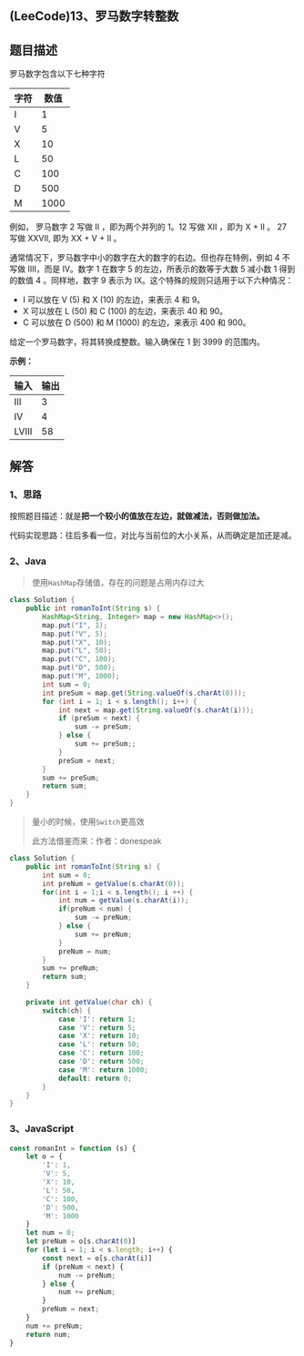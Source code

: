 ## (LeeCode)13、罗马数字转整数

## 题目描述

罗马数字包含以下七种字符

| 字符 | 数值 |
| ---- | ---- |
| I    | 1    |
| V    | 5    |
| X    | 10   |
| L    | 50   |
| C    | 100  |
| D    | 500  |
| M    | 1000 |

例如， 罗马数字 2 写做 II ，即为两个并列的 1。12 写做 XII ，即为 X + II 。 27 写做  XXVII, 即为 XX + V + II 。

通常情况下，罗马数字中小的数字在大的数字的右边。但也存在特例，例如 4 不写做 IIII，而是 IV。数字 1 在数字 5 的左边，所表示的数等于大数 5 减小数 1 得到的数值 4 。同样地，数字 9 表示为 IX。这个特殊的规则只适用于以下六种情况：

- I 可以放在 V (5) 和 X (10) 的左边，来表示 4 和 9。
- X 可以放在 L (50) 和 C (100) 的左边，来表示 40 和 90。 
- C 可以放在 D (500) 和 M (1000) 的左边，来表示 400 和 900。

给定一个罗马数字，将其转换成整数。输入确保在 1 到 3999 的范围内。

**示例：**

| 输入  | 输出 |
| ----- | ---- |
| III   | 3    |
| IV    | 4    |
| LVIII | 58   |

## 解答

### 1、思路

按照题目描述：就是**把一个较小的值放在左边，就做减法，否则做加法。**

代码实现思路：往后多看一位，对比与当前位的大小关系，从而确定是加还是减。

### 2、Java

> 使用`HashMap`存储值，存在的问题是占用内存过大

```java
class Solution {
    public int romanToInt(String s) {
        HashMap<String, Integer> map = new HashMap<>();
        map.put("I", 1);
        map.put("V", 5);
        map.put("X", 10);
        map.put("L", 50);
        map.put("C", 100);
        map.put("D", 500);
        map.put("M", 1000);
        int sum = 0;
        int preSum = map.get(String.valueOf(s.charAt(0)));
        for (int i = 1; i < s.length(); i++) {
            int next = map.get(String.valueOf(s.charAt(i)));
            if (preSum < next) {
                sum -= preSum;
            } else {
                sum += preSum;;
            }
            preSum = next;
        }
        sum += preSum;
        return sum;
    }
}
```

> 量小的时候，使用`Switch`更高效
>
> 此方法借鉴而来：作者：donespeak

```java
class Solution {
    public int romanToInt(String s) {
        int sum = 0;
        int preNum = getValue(s.charAt(0));
        for(int i = 1;i < s.length(); i ++) {
            int num = getValue(s.charAt(i));
            if(preNum < num) {
                sum -= preNum;
            } else {
                sum += preNum;
            }
            preNum = num;
        }
        sum += preNum;
        return sum;
    }
    
    private int getValue(char ch) {
        switch(ch) {
            case 'I': return 1;
            case 'V': return 5;
            case 'X': return 10;
            case 'L': return 50;
            case 'C': return 100;
            case 'D': return 500;
            case 'M': return 1000;
            default: return 0;
        }
    }
}
```

### 3、JavaScript

```javascript
const romanInt = function (s) {
    let o = {
        'I': 1,
        'V': 5,
        'X': 10,
        'L': 50,
        'C': 100,
        'D': 500,
        'M': 1000
    }
    let num = 0;
    let preNum = o[s.charAt(0)]
    for (let i = 1; i < s.length; i++) {
        const next = o[s.charAt(i)]
        if (preNum < next) {
            num -= preNum;
        } else {
            num += preNum;
        }
        preNum = next;
    }
    num += preNum;
    return num;
}
```

